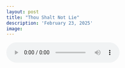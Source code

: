 ```yaml
---
layout: post
title: "Thou Shalt Not Lie"
description: 'February 23, 2025'
image:
---
```


<audio controls>
  <source src="assets/audio/fbc_2025-02-23_sermon.mp3" type="audio/mp3">
Your browser does not support the audio element.
</audio>
